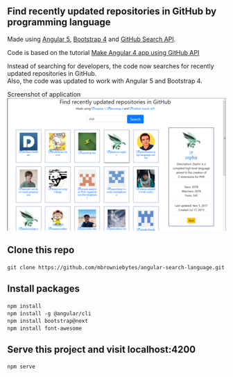 ## Find recently updated repositories in GitHub by programming language

 Made using [Angular 5](https://angular.io/), [Bootstrap 4](https://getbootstrap.com/) and [GitHub Search API](https://developer.github.com/v3/search/#search-repositories).
 
 Code is based on the tutorial [Make Angular 4 app using GitHub API]( https://github.com/sandeep1995/angular-4-search-devs)
 
 Instead of searching for developers, the code now searches for recently updated repositories in GitHub.  
 Also, the code was updated to work with Angular 5 and Bootstrap 4.
 
 Screenshot of application
 ![Screenshot of application](screenshot.png)

 
 
## Clone this repo

`git clone https://github.com/mbrowniebytes/angular-search-language.git`

## Install packages

`npm install`  
`npm install -g @angular/cli`  
`npm install bootstrap@next`  
`npm install font-awesome`  

## Serve this project and visit localhost:4200

`npm serve`
